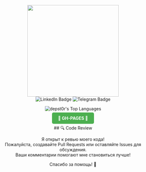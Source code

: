 
<div id="header" align="center">
  <img src="https://media1.giphy.com/media/v1.Y2lkPTc5MGI3NjExazNlc2JraWloMmIxM241OGtsc2tkZDNxaTI0MXlhd29qMTd6ZThyZiZlcD12MV9pbnRlcm5hbF9naWZfYnlfaWQmY3Q9Zw/78XCFBGOlS6keY1Bil/giphy.gif" width="300"/>
</div>
<div id="badges" align="center">
  <a href="https://www.linkedin.com/in/siarhey-pantsialeyenka-4537461a7" style="text-decoration:none">
    <img src="https://img.shields.io/badge/LinkedIn-blue?style=for-the-badge&logo=linkedin&logoColor=white" alt="LinkedIn Badge"/>
  </a>
  <a href="https://t.me/depstor_1" style="text-decoration:none">
    <img src="https://img.shields.io/badge/Telegram-blue?style=for-the-badge&logo=telegram&logoColor=white" alt="Telegram Badge"/>
  </a>
</div>
<div id="visit" align="center">
  <img src="https://komarev.com/ghpvc/?username=depst0r&style=flat-square&color=red" alt=""/>
</div>
<div id="leng" align="center">

![depst0r's Top Languages](https://github-readme-stats.vercel.app/api/top-langs/?username=depst0r&theme=dark&show_icons=true&hide_border=true&layout=compact)

<p align="center">
 <a href="https://depst0r.github.io/portfolio" target="_blank" style="background-color:#4CAF50; color:white; padding:10px 20px; text-decoration:none; border-radius:5px; font-weight:bold;text-decoration:none">
    🚀 GH-PAGES 🚀
  </a>
</p>
<p>
  ## 🔍 Code Review

Я открыт к ревью моего кода!  
Пожалуйста, создавайте Pull Requests или оставляйте Issues для обсуждения.  
Ваши комментарии помогают мне становиться лучше!

Спасибо за помощь! 🙌
</p>
</div>

